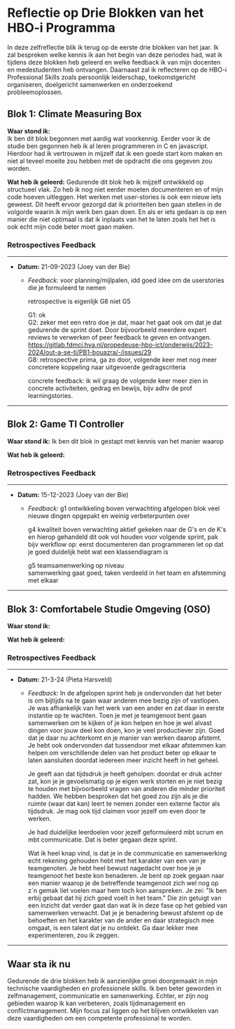 # Reflectie op Drie Blokken van het HBO-i Programma

In deze zelfreflectie blik ik terug op de eerste drie blokken van het jaar. Ik zal bespreken welke kennis ik aan het begin van deze periodes had, wat ik tijdens deze blokken heb geleerd en welke feedback ik van mijn docenten en medestudenten heb ontvangen. Daarnaast zal ik reflecteren op de HBO-i Professional Skills zoals persoonlijk leiderschap, toekomstgericht organiseren, doelgericht samenwerken en onderzoekend probleemoplossen.

## Blok 1: Climate Measuring Box

**Waar stond ik:**  
Ik ben dit blok begonnen met aardig wat voorkennig. Eerder voor ik de studie ben gegonnen heb ik al leren programmeren in C en javascript. Hierdoor had ik vertrouwen in mijzelf dat ik een goede start kom maken en niet al teveel moeite zou hebben met de opdracht die ons gegeven zou worden. 

**Wat heb ik geleerd:**
Gedurende dit blok heb ik mijzelf ontwikkeld op structueel vlak. Zo heb ik nog niet eerder moeten documenteren en of mijn code hoeven uitleggen. Het werken met user-stories is ook een nieuw iets geweest. Dit heeft ervoor gezorgd dat ik prioriteiten ben gaan stellen in de volgorde waarin ik mijn werk ben gaan doen. En als er iets gedaan is op een manier die niet optimaal is dat ik inplaats van het te laten zoals het het is ook echt mijn code beter moet gaan maken.  

### Retrospectives Feedback
---
- **Datum:** 21-09-2023 (Joey van der Bie)
  - *Feedback:* voor planning/mijlpalen, idd goed idee om de  userstories die je formuleerd te nemen

    retrospective is eigenlijk G8 niet G5

    G1: ok  
    G2: zeker met een retro doe je dat, maar het gaat ook om dat je dat gedurende de sprint doet.
    Door bijvoorbeeld meerdere expert reviews te verwerken of peer feedback te geven en ontvangen. https://gitlab.fdmci.hva.nl/propedeuse-hbo-ict/onderwijs/2023-2024/out-a-se-ti/PB1-bouazra/-/issues/29  
    G8: retrospective prima, ga zo door, volgende keer met nog meer concretere koppeling naar uitgevoerde gedragscriteria

    concrete feedback: ik wil graag de volgende keer meer zien in concrete activiteiten, gedrag en bewijs, bijv adhv de prof learningstories. 

--- 

## Blok 2: Game TI Controller

**Waar stond ik:**
Ik ben dit blok in gestapt met kennis van het manier waarop 

**Wat heb ik geleerd:**


### Retrospectives Feedback
---
- **Datum:** 	15-12-2023 (Joey van der Bie)
  - *Feedback:* g1 ontwikkeling boven verwachting
afgelopen blok veel nieuwe dingen opgepakt en weinig verbeterpunten over

    g4 kwaliteit boven verwachting
aktief gekeken naar de G's en de K's en hierop gehandeld
dit ook vol houden voor volgende sprint, pak bijv werkflow op: eerst documenteren dan programmeren
let op dat je goed duidelijk hebt wat een klassendiagram is

    g5 teamsamenwerking op niveau  
samenwerking gaat goed, taken verdeeld in het team en afstemming met elkaar

--- 

## Blok 3: Comfortabele Studie Omgeving (OSO)

**Waar stond ik:**


**Wat heb ik geleerd:**


### Retrospectives Feedback
---
- **Datum:** 21-3-24 (Pieta Harsveld)
  - *Feedback:* In de afgelopen sprint heb je ondervonden dat het beter is om bijtijds na te gaan waar anderen mee bezig zijn of vastlopen. Je was afhankelijk van het werk van een ander en zat daar in eerste instantie op te wachten. Toen je met je teamgenoot bent gaan samenwerken om te kijken of je kon helpen en hoe je wel alvast dingen voor jouw deel kon doen, kon je veel productiever zijn. Goed dat je daar nu achterkomt en je manier van werken daarop afstemt. Je hebt ook ondervonden dat tussendoor met elkaar afstemmen kan helpen om verschillende delen van het product beter op elkaar te laten aansluiten doordat iedereen meer inzicht heeft in het geheel.  

    Je geeft aan dat tijdsdruk je heeft geholpen: doordat er druk achter zat, kon je je gevoelsmatig op je eigen werk storten en je niet bezig te houden met bijvoorbeeld vragen van anderen die minder prioriteit hadden. We hebben besproken dat het goed zou zijn als je die ruimte (waar dat kan) leert te nemen zonder een externe factor als tijdsdruk. Je mag ook tijd claimen voor jezelf om even door te werken.  

    Je had duidelijke leerdoelen voor jezelf geformuleerd mbt scrum en mbt communicatie. Dat is beter gegaan deze sprint.  

    Wat ik heel knap vind, is dat je in de communicatie en samenwerking echt rekening gehouden hebt met het karakter van een van je teamgenoten. Je hebt heel bewust nagedacht over hoe je je teamgenoot het beste kon benaderen. Je bent op zoek gegaan naar een manier waarop je de betreffende teamgenoot zich wel nog op z`n gemak liet voelen maar hem toch kon aanspreken. Je zei: "Ik ben erbij gebaat dat hij zich goed voelt in het team." Die zin getuigt van een inzicht dat verder gaat dan wat ik in deze fase op het gebied van samenwerken verwacht. Dat je je benadering bewust afstemt op de behoeften en het karakter van de ander en daar strategisch mee omgaat, is een talent dat je nu ontdekt. Ga daar lekker mee experimenteren, zou ik zeggen.

--- 

## Waar sta ik nu

Gedurende de drie blokken heb ik aanzienlijke groei doorgemaakt in mijn technische vaardigheden en professionele skills. Ik ben beter geworden in zelfmanagement, communicatie en samenwerking. Echter, er zijn nog gebieden waarop ik kan verbeteren, zoals tijdmanagement en conflictmanagement. Mijn focus zal liggen op het blijven ontwikkelen van deze vaardigheden om een competente professional te worden.